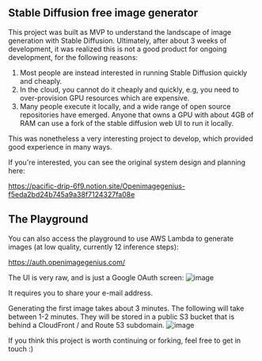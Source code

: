 ## Stable Diffusion free image generator

This project was built as MVP to understand the landscape of image generation with Stable Diffusion.
Ultimately, after about 3 weeks of development, it was realized this is not a good product for ongoing development, for the following reasons:

1. Most people are instead interested in running Stable Diffusion quickly and cheaply.
2. In the cloud, you cannot do it cheaply and quickly, e.g, you need to over-provision GPU resources which are expensive.
3. Many people execute it locally, and a wide range of open source repositories have emerged. Anyone that owns a GPU with about 4GB of RAM can use a fork of the stable diffusion web UI to run it locally. 

This was nonetheless a very interesting project to develop, which provided good experience in many ways.

If you're interested, you can see the original system design and planning here:

https://pacific-drip-6f9.notion.site/Openimagegenius-f5eda2bd24b745a9a38f7124327fa08e


## The Playground

You can also access the playground to use AWS Lambda to generate images (at low quality, currently 12 inference steps):

https://auth.openimagegenius.com/

The UI is very raw, and is just a Google OAuth screen:
![image](https://user-images.githubusercontent.com/5386983/190959657-6b6ea360-edcd-48b3-ab5b-0ff751940dff.png)

It requires you to share your e-mail address.

Generating the first image takes about 3 minutes. The following will take between 1-2 minutes. They will be stored in a public S3 bucket that is behind a CloudFront / and Route 53 subdomain.
![image](https://user-images.githubusercontent.com/5386983/190959739-9ef15816-0523-4405-b197-a30687c6dcfd.png)


If you think this project is worth continuing or forking, feel free to get in touch :)
